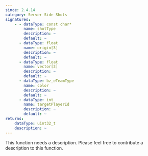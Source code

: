 ```yaml
---
since: 2.4.14
category: Server Side Shots
signatures:
    - - dataType: const char*
        name: shotType
        description: ~
        default: ~
      - dataType: float
        name: origin[3]
        description: ~
        default: ~
      - dataType: float
        name: vector[3]
        description: ~
        default: ~
      - dataType: bz_eTeamType
        name: color
        description: ~
        default: ~
      - dataType: int
        name: targetPlayerId
        description: ~
        default: ~
returns:
    dataType: uint32_t
    description: ~
---
```


This function needs a description. Please feel free to contribute a description to this function.
